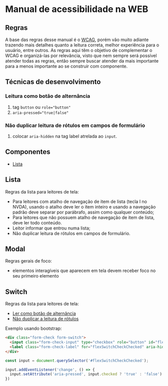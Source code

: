# Manual de acessibilidade na WEB

## Regras

A base das regras desse manual é o [WCAG](https://www.w3c.br/traducoes/wcag/wcag21-pt-BR/), porém vão muito adiante trazendo mais detalhes quanto a leitura correta, melhor experiência para o usuário, entre outros. As regras aqui têm o objetivo de complementar o WCAG e organizá-las por relevância, visto que nem sempre será possível atender todas as regras, então sempre buscar atender da mais importante para a menos importante ao se construir com componente.

## Técnicas de desenvolvimento

###  <a name="leitura-como-botão-de-alternância"></a> Leitura como botão de alternância

1. tag `button` ou `role="button"`
2. `aria-pressed="true|false"`

###  <a name="não-duplicar-leitura-de-rótulos-em-campos-de-formulário"></a> Não duplicar leitura de rótulos em campos de formulário

1. colocar `aria-hidden` na tag label atrelada ao `input`.

## Componentes

- [Lista](#lista)

## <a name="lista"></a>Lista

Regras da lista para leitores de tela:

- Para leitores com atalho de navegação de item de lista (tecla I no NVDA), usando o atalho deve ler o item inteiro e usando a navegação padrão deve separar por parábrafo, assim como qualquer conteúdo;
- Para leitores que não possuem atalho de navegação de item de lista, deve ler todo conteúdo.
- Leitor informar que entrou numa lista;
- Não duplicar leitura de rótulos em campos de formulário.

## Modal

Regras gerais de foco:

- elementos interagíveis que aparecem em tela devem receber foco no seu primeiro elemento

## <a name="switch"></a>Switch

Regras da lista para leitores de tela:

- [Ler como botão de alternância](#leitura-como-botão-de-alternância)
- [Não duplicar a leitura de rótulos](#não-duplicar-leitura-de-rótulos-em-campos-de-formulário)

Exemplo usando bootstrap:

```html
<div class="form-check form-switch">
  <input class="form-check-input" type="checkbox" role="button" id="flexSwitchCheckChecked" aria-pressed="{CHECKED}">
  <label class="form-check-label" for="flexSwitchCheckChecked" aria-hidden>Checked switch checkbox input</label>
</div>
```

```js
const input = document.querySelector('#flexSwitchCheckChecked');

input.addEventListener('change', () => {
  input.setAttribute('aria-pressed', input.checked ? 'true' : 'false')  
})
```
